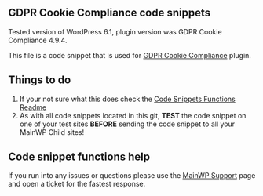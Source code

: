 ## GDPR Cookie Compliance code snippets

Tested version of WordPress 6.1, plugin version was GDPR Cookie Compliance 4.9.4.

This file is a code snippet that is used for [GDPR Cookie Compliance](https://wordpress.org/plugins/gdpr-cookie-compliance/) plugin. 

## Things to do

1. If your not sure what this does check the [Code Snippets Functions Readme](https://github.com/mainwp/Code-Snippets-Functions/blob/master/README.md)
2. As with all code snippets located in this git, **TEST** the code snippet on one of your test sites **BEFORE** sending the code snippet to all your MainWP Child sites!

## Code snippet functions help

If you run into any issues or questions please use the [MainWP Support](https://mainwp.com/support/) page and open a ticket for the fastest response.
